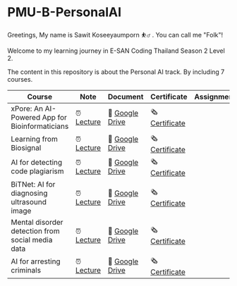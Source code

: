 # PMU-B-PersonalAI

Greetings,
My name is Sawit Koseeyaumporn ⛹️‍♂️ . You can call me "Folk"!


Welcome to my learning journey in E-SAN Coding Thailand Season 2 Level 2.

The content in this repository is about the Personal AI track. By including 7 courses.

| Course | Note | Document | Certificate | Assignment |
| --- | --- | --- | --- | --- |
| xPore: An AI-Powered App for Bioinformaticians | ⏰ [Lecture](https://github.com/Celesca/PMU-B-PersonalAI/blob/main/Course1_xPore/xPore_Lecture.md) | 🐲 [Google Drive](https://drive.google.com/drive/folders/1WzSEFgym7sDo-3A9etN1a210a0IYmDi_?usp=drive_link) | 🗞️ [Certificate](https://powerclass.org/tutor-certificate-3?cert_hash=4e5f15ec1f2dfe37) | 
| Learning from Biosignal | ⏰ [Lecture](https://github.com/Celesca/PMU-B-PersonalAI/blob/main/Course1_xPore/xPore_Lecture.md) | 🐲 [Google Drive](https://drive.google.com/drive/folders/1ZWYsgQaMztE_KxHUUT7dp-Z51vSp1Z6q?usp=sharing) | 🗞️ [Certificate](https://powerclass.org/tutor-certificate-3?cert_hash=4e5f15ec1f2dfe37) |
| AI for detecting code plagiarism | ⏰ [Lecture](https://github.com/Celesca/PMU-B-PersonalAI/blob/main/Course1_xPore/xPore_Lecture.md) | 🐲 [Google Drive](https://drive.google.com/drive/folders/1t-RL2SHrjztbW630o4VjY02a9II0tMsQ?usp=sharing) | 🗞️ [Certificate](https://powerclass.org/tutor-certificate-3?cert_hash=4e5f15ec1f2dfe37) |
| BiTNet: AI for diagnosing ultrasound image | ⏰ [Lecture](https://github.com/Celesca/PMU-B-PersonalAI/blob/main/Course1_xPore/xPore_Lecture.md) | 🐲 [Google Drive](https://drive.google.com/drive/folders/1oidtwy8eeP2rQ-iQrVsxcvRLBQ8eKHrq?usp=sharing) | 🗞️ [Certificate](https://powerclass.org/tutor-certificate-3?cert_hash=4e5f15ec1f2dfe37) |
| Mental disorder detection from social media data | ⏰ [Lecture](https://github.com/Celesca/PMU-B-PersonalAI/blob/main/Course1_xPore/xPore_Lecture.md) | 🐲 [Google Drive](https://drive.google.com/drive/folders/1XYuuqvKlfR0BlUyOTZjtUeFr-Tq5sf44?usp=sharing) | 🗞️ [Certificate](https://powerclass.org/tutor-certificate-3?cert_hash=4e5f15ec1f2dfe37) |
| AI for arresting criminals | ⏰ [Lecture](https://github.com/Celesca/PMU-B-PersonalAI/blob/main/Course1_xPore/xPore_Lecture.md) | 🐲 [Google Drive](https://drive.google.com/drive/folders/1LR_1LWKMVkrcLi0aYjjWjNgaDiZ9OJX3?usp=sharing) | 🗞️ [Certificate](https://powerclass.org/tutor-certificate-3?cert_hash=4e5f15ec1f2dfe37) |



